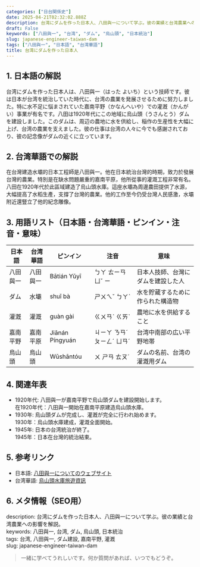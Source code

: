 ```yaml
---
categories: ["日台関係史"]
date: 2025-04-21T02:32:02.888Z
description: 台湾にダムを作った日本人、八田與一について学ぶ。彼の業績と台湾農業への影響を解説。
draft: False
keywords: ["八田與一", "台湾", "ダム", "烏山頭", "日本統治"]
slug: japanese-engineer-taiwan-dam
tags: ["八田與一", "日本語", "台湾華語"]
title: 台湾にダムを作った日本人
---
```




## 1. 日本語の解説  
台湾にダムを作った日本人は、八田與一（はった よいち）という技師です。彼は日本が台湾を統治していた時代に、台湾の農業を発展させるために努力しました。特に水不足に悩まされていた嘉南平野（かなんへいや）での灌漑（かんがい）事業が有名です。八田は1920年代にこの地域に烏山頭（うさんとう）ダムを建設しました。このダムは、周辺の農地に水を供給し、稲作の生産性を大幅に上げ、台湾の農業を支えました。彼の仕事は台湾の人々に今でも感謝されており、彼の記念像がダムの近くに立っています。

## 2. 台湾華語での解説  
在台灣建造水壩的日本工程師是八田與一。他在日本統治台灣的時期，致力於發展台灣的農業。特別是在缺水問題嚴重的嘉南平原，他所從事的灌溉工程非常有名。八田在1920年代於此區域建造了烏山頭水庫。這座水壩為周邊農田提供了水源，大幅提高了水稻生產，支撐了台灣的農業。他的工作至今仍受台灣人民感激，水壩附近還豎立了他的紀念雕像。

## 3. 用語リスト（日本語・台湾華語・ピンイン・注音・意味）  
| 日本語    | 台湾華語     | ピンイン      | 注音       | 意味                         |
|-----------|--------------|---------------|------------|------------------------------|
| 八田與一  | 八田與一     | Bātián Yǔyī  | ㄅㄚ ㄊㄧㄢ ㄩˇ ㄧ  | 日本人技師、台灣にダムを建設した人  |
| ダム      | 水壩         | shuǐ bà       | ㄕㄨㄟˇ ㄅㄚˋ | 水を貯蔵するために作られた構造物   |
| 灌漑      | 灌溉         | guàn gài     | ㄍㄨㄢˋ ㄍㄞˋ | 農地に水を供給すること              |
| 嘉南平野  | 嘉南平原     | Jiānán Píngyuán | ㄐㄧㄚ ㄋㄢˊ ㄆㄧㄥˊ ㄩㄢˊ | 台湾中南部の広い平野地帯           |
| 烏山頭    | 烏山頭       | Wūshāntóu    | ㄨ ㄕㄢ ㄊㄡˊ | ダムの名前、台湾の灌漑用ダム        |

## 4. 関連年表  
- 1920年代: 八田與一が嘉南平野で烏山頭ダムを建設開始します。  
  在1920年代：八田與一開始在嘉南平原建造烏山頭水庫。
- 1930年: 烏山頭ダムが完成し、灌漑が完全に行われ始めます。  
  1930年：烏山頭水庫建成，灌溉全面開始。
- 1945年: 日本の台湾統治が終了。  
  1945年：日本在台灣的統治結束。

## 5. 参考リンク  
- 日本語: [八田與一についてのウェブサイト](https://www.k-hatta.info/)
- 台湾華語: [烏山頭水庫旅遊資訊](https://www.tainan.gov.tw/News_Content.aspx?n=13370&s=4154442)

## 6. メタ情報（SEO用）  
description: 台湾にダムを作った日本人、八田與一について学ぶ。彼の業績と台湾農業への影響を解説。  
keywords: 八田與一, 台湾, ダム, 烏山頭, 日本統治  
tags: 台湾, 八田與一, ダム建設, 嘉南平野, 灌漑  
slug: japanese-engineer-taiwan-dam

> 一緒に学べてうれしいです。何か質問があれば、いつでもどうぞ。